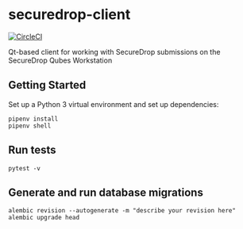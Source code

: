 # securedrop-client
[![CircleCI](https://circleci.com/gh/freedomofpress/securedrop-client.svg?style=svg)](https://circleci.com/gh/freedomofpress/securedrop-client)

Qt-based client for working with SecureDrop submissions on the SecureDrop Qubes Workstation

## Getting Started

Set up a Python 3 virtual environment and set up dependencies:

```
pipenv install
pipenv shell
```

## Run tests

```
pytest -v
```

## Generate and run database migrations

```
alembic revision --autogenerate -m "describe your revision here"
alembic upgrade head
```
